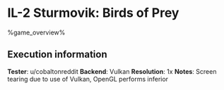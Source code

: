 # IL-2 Sturmovik: Birds of Prey 

%game_overview%

## Execution information

**Tester**: u/cobaltonreddit
**Backend**: Vulkan
**Resolution**: 1x
**Notes**: Screen tearing due to use of Vulkan, OpenGL performs inferior
